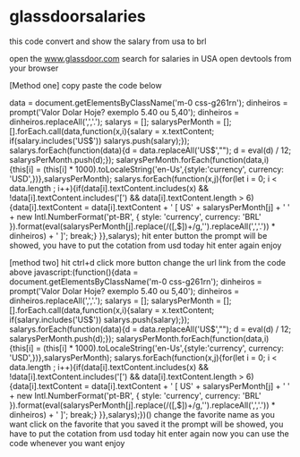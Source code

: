 # glassdoorsalaries
this code convert and show the salary from usa to brl


open the www.glassdoor.com
search for salaries in USA
open devtools from your browser

[Method one]
copy paste the code below

data = document.getElementsByClassName('m-0 css-g261rn');
dinheiros = prompt('Valor Dolar Hoje? exemplo 5.40 ou 5,40');
dinheiros = dinheiros.replaceAll(',','.');
salarys = [];
salarysPerMonth = [];
[].forEach.call(data,function(x,i){salary = x.textContent; if(salary.includes('US$')) salarys.push(salary);});
salarys.forEach(function(data){d = data.replaceAll('US$',""); d = eval(d) / 12; salarysPerMonth.push(d);});
salarysPerMonth.forEach(function(data,i){this[i] = (this[i] * 1000).toLocaleString('en-Us',{style:'currency', currency: 'USD',})},salarysPerMonth);
salarys.forEach(function(x,j){for(let i = 0; i < data.length ; i++){if(data[i].textContent.includes(x) && !data[i].textContent.includes('[') && data[i].textContent.length > 6){data[i].textContent = data[i].textContent + ' [ US' + salarysPerMonth[j] + ' ' + new Intl.NumberFormat('pt-BR', { style: 'currency', currency: 'BRL' }).format(eval(salarysPerMonth[j].replace(/([\,\$])+/g,'').replaceAll(',','.')) * dinheiros) + ' ]'; break;} }},salarys);
hit enter button
the prompt will be showed, you have to put the cotation from usd today
hit enter again
enjoy

[method two]
hit ctrl+d
click more button
change the url link from the code above
javascript:(function(){data = document.getElementsByClassName('m-0 css-g261rn'); dinheiros = prompt('Valor Dolar Hoje? exemplo 5.40 ou 5,40'); dinheiros = dinheiros.replaceAll(',','.'); salarys = []; salarysPerMonth = []; [].forEach.call(data,function(x,i){salary = x.textContent; if(salary.includes('US$')) salarys.push(salary);}); salarys.forEach(function(data){d = data.replaceAll('US$',""); d = eval(d) / 12; salarysPerMonth.push(d);}); salarysPerMonth.forEach(function(data,i){this[i] = (this[i] * 1000).toLocaleString('en-Us',{style:'currency', currency: 'USD',})},salarysPerMonth); salarys.forEach(function(x,j){for(let i = 0; i < data.length ; i++){if(data[i].textContent.includes(x) && !data[i].textContent.includes('[') && data[i].textContent.length > 6){data[i].textContent = data[i].textContent + ' [ US' + salarysPerMonth[j] + ' ' + new Intl.NumberFormat('pt-BR', { style: 'currency', currency: 'BRL' }).format(eval(salarysPerMonth[j].replace(/([\,\$])+/g,'').replaceAll(',','.')) * dinheiros) + ' ]'; break;} }},salarys);})()
change the favorite name as you want
click on the favorite that you saved it
the prompt will be showed, you have to put the cotation from usd today
hit enter again
now you can use the code whenever you want
enjoy
